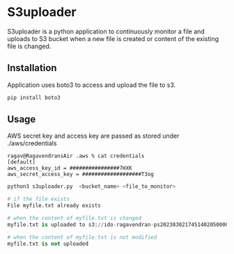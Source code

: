 # S3uploader

S3uploader is a python application to continuously monitor a file and uploads to S3 bucket when a new file is created or content of the existing file is changed.

## Installation

Application uses boto3 to access and upload the file to s3.

```bash
pip install boto3
```

## Usage

AWS secret key and access key are passed as stored under ./aws/credentials
```
ragav@RagavendransAir .aws % cat credentials 
[default]
aws_access_key_id = ################7HXK
aws_secret_access_key = ###################T3og
```

```python
python3 s3uploader.py  <bucket_name> <file_to_monitor>

# if the file exists
File myfile.txt already exists

# when the content of myfile.txt is changed
myfile.txt is uploaded to s3://ido-ragavendran-ps20230302174514020500000001

# when the content of myfile.txt is not modified
myfile.txt is not uploaded
```
